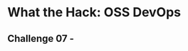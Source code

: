 # What the Hack: OSS DevOps 

## Challenge 07 - <Title>
[Back](challenge06.md) // [Home](../../readme.md) // [Next](challenge08.md)

### Introduction

<Intro>

### Challenge

<Detail Challenge>
   

### Success Criteria

<Detail Success>
   
[Back](challenge06.md) // [Home](../../readme.md) // [Next](challenge08.md)
